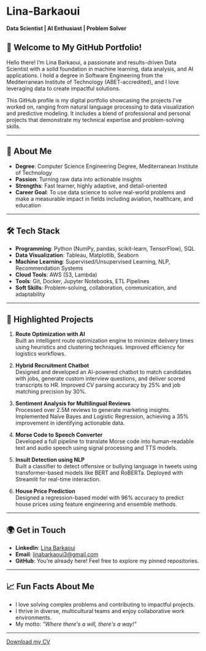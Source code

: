 # Lina-Barkaoui  
**Data Scientist | AI Enthusiast | Problem Solver**

## 🌟 Welcome to My GitHub Portfolio!

Hello there! I’m Lina Barkaoui, a passionate and results-driven Data Scientist with a solid foundation in machine learning, data analysis, and AI applications. I hold a degree in Software Engineering from the Mediterranean Institute of Technology (ABET-accredited), and I love leveraging data to create impactful solutions.

This GitHub profile is my digital portfolio showcasing the projects I’ve worked on, ranging from natural language processing to data visualization and predictive modeling. It includes a blend of professional and personal projects that demonstrate my technical expertise and problem-solving skills.

---

## 🚀 About Me
- **Degree**: Computer Science Engineering Degree, Mediterranean Institute of Technology  
- **Passion**: Turning raw data into actionable insights  
- **Strengths**: Fast learner, highly adaptive, and detail-oriented  
- **Career Goal**: To use data science to solve real-world problems and make a measurable impact in fields including aviation, healthcare, and education

---

## 🛠 Tech Stack
- **Programming**: Python (NumPy, pandas, scikit-learn, TensorFlow), SQL  
- **Data Visualization**: Tableau, Matplotlib, Seaborn  
- **Machine Learning**: Supervised/Unsupervised Learning, NLP, Recommendation Systems  
- **Cloud Tools**: AWS (S3, Lambda) 
- **Tools**: Git, Docker, Jupyter Notebooks, ETL Pipelines  
- **Soft Skills**: Problem-solving, collaboration, communication, and adaptability

---

## 📂 Highlighted Projects

1. **Route Optimization with AI**  
   Built an intelligent route optimization engine to minimize delivery times using heuristics and clustering techniques. Improved efficiency for logistics workflows.

2. **Hybrid Recruitment Chatbot**  
   Designed and developed an AI-powered chatbot to match candidates with jobs, generate custom interview questions, and deliver scored transcripts to HR. Improved CV parsing accuracy by 25% and job matching precision by 30%.

3. **Sentiment Analysis for Multilingual Reviews**  
   Processed over 2.5M reviews to generate marketing insights. Implemented Naïve Bayes and Logistic Regression, achieving a 35% improvement in identifying actionable data.

4. **Morse Code to Speech Converter**  
   Developed a full pipeline to translate Morse code into human-readable text and audio speech using signal processing and TTS models.

5. **Insult Detection using NLP**  
   Built a classifier to detect offensive or bullying language in tweets using transformer-based models like BERT and RoBERTa. Deployed with Streamlit for real-time interaction.

6. **House Price Prediction**  
   Designed a regression-based model with 96% accuracy to predict house prices using feature engineering and ensemble methods.

---

## 🌍 Get in Touch

- **LinkedIn**: [Lina Barkaoui](https://www.linkedin.com/in/lina-barkaoui/)  
- **Email**: linabarkaoui3@gmail.com  
- **GitHub**: You’re already here! Feel free to explore my pinned repositories.

---

## 📈 Fun Facts About Me

- I love solving complex problems and contributing to impactful projects.  
- I thrive in diverse, multicultural teams and enjoy collaborative work environments.  
- My motto: *"Where there's a will, there's a way!"*

---

[Download my CV](https://github.com/user-attachments/files/18559694/CV.Lina_Barkaoui.pdf)
